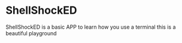 # ShellShockED
ShellShockED is a basic APP to learn how you use a terminal this is a beautiful playground
